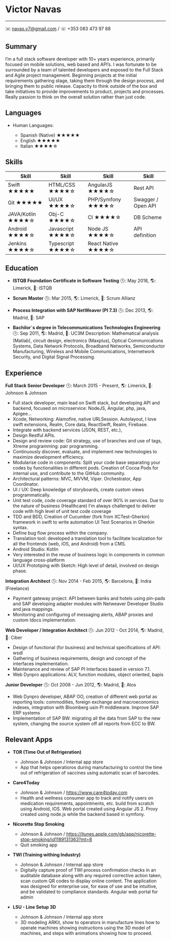 Victor Navas
============

----------------------------
✉️ navas.v7@gmail.com / ☏ +353 083 473 97 88


Summary
---------
I’m a full stack software developer with 10+ years experience, primarily focused on mobile solutions, 
web based and API’s. I was fortunate to be surrounded by a team of talented developers and 
exposed to the Full Stack and Agile project management. Beginning projects at the initial 
requirements gathering stage, taking them through the design process, and bringing them to 
public release. Capacity to think outside of the box and take initiatives to provide improvements 
to product, projects and processes. Really passion to think on the overall solution rather than just code.

Languages
---------
* Human Languages:

     * Spanish (Native) ★★★★★
     * English ★★★★★
     * Italian ★★★★☆

Skills
---------

| Skill             | Skill            | Skill              | Skill
| ----------------- | ---------------- | ------------------ | ------------------ | 
| Swift ★★★★★       | HTML/CSS ★★★★☆   | AngularJS ★★★★☆    | Rest API
| Git ★★★★★         | UI/UX ★★★★☆      | PHP/Symfony ★★★★☆  | Swagger / Open API
| JAVA/Kotlin ★★★★☆ | Obj-C ★★★★☆      | CI ★★★★☆           | DB Scheme
| Android ★★★★☆     | Javascript ★★★★☆ | Node JS ★★★★☆      | API definition
| Jenkins ★★★★☆     | Typescript ★★★★☆ | React Native ★★★★☆ |


Education
---------

* **ISTQB Foundation Certificate in Software Testing**
🕓: May 2018, 🌎: Limerick, 🏢: ISTQB

* **Scrum Master**
🕓: Mar 2015, 🌎: Limerick, 🏢: Scrum Allianz

* **Process Integration with SAP NetWeaver (PI 7.3)**
🕓: Dec 2013, 🌎: Madrid, 🏢: SAP

* **Bachilor´s degree in Telecommunications Technologies Engineering**
🕓: Sep 2011, 🌎: Madrid, 🏢: UC3M
Description: Mathematical analysis (Matlab), circuit design, electronics (Maxplus), 
Optical Communications Systems, Data Network Protocols, Broadband Networks, 
Semiconductor Manufacturing, Wireless and Mobile Communications, Internetwork Security, 
and Digital Signal Processing.


Experience
----------

**Full Stack Senior Developer**
🕓: March 2015 - Present, 🌎: Limerick, 🏢: Johnson & Johnson

* Full stack developer, main lead on Swift stack, but developing API and backend, focused on microservice: NodeJS, Angular, php, java, Apigee...
* Xcode, Networking: Alamofire, native URLSession. Autolayout, I love swift extensions, Realm, Core data, ReactSwift, Realm, Firebase.
* Integrate with backend services (JSON, REST, etc.), 
* Design Restful APIs.
* Design and review code: Git strategy, use of branches and use of tags, Xtreme programming: pair programming.
* Continuously discover, evaluate, and implement new technologies to maximize development efficiency.
* Modularise code in components: Split your code base separating your codes by functionalities in different pods. Creation of Cocoa Pods for internal use, and contribute to the GitHub community.
* Architectural patterns: MVC, MVVM, Viper. Orchestrator, App Coordinator.
* UI / UX: Deep knowledge of storyboards, create custom views programmatically.
* Unit test code, code coverage standard of over 90% in services. Due to the nature of business (Healthcare) I'm always challenged to deliver code with high level of unit test code coverage
* TDD and BDD, Creation of Cucumber (fork from XCTest-Gherkin) framework in swift to write automation UI Test Scenarios in Gherkin syntax.
* Define bug flow process within the company.
* Translation tool: developed a translation tool to facilitate localization for all the frontends (web, iOS, and Android) from a CMS.
* Android Studio: Kotlin
* Very interested in the reuse of business logic in components in common language cross-platform
* UI/UX Prototiping with Sketch: High level of detail, involved on design phase.


**Integration Architect**
🕓: Nov 2014 - Feb 2015, 🌎: Barcelona, 🏢: Indra (Freelance)

* Payment gateway project: API between banks and hotels using pin-pads and SAP developing adapter modules with Netweaver Developer Studio and java mappings.
* Monitoring and configuring of messaging alerts, ABAP proxies and custom Idocs implementation.


**Web Developer / Integration Architect**
🕓: Jun 2012 - Oct 2014, 🌎: Madrid, 🏢: Ciber

* Design of functional (for business) and technical specifications of API: wsdl
* Gathering of business requirements, design and concept of the interfaces implementation.
* Maintenance and review of SAP PI Interfaces based in version 7.1.
* Web Dynpro applications: ALV, function modules, object oriented, bapis

**Junior Developer**
🕓: Oct 2008 - Jun 2012, 🌎: Madrid, 🏢: Atos

* Web Dynpro developer, ABAP OO, creation of different web portal as reporting tools: commodities, foreign exchange and macroeconomics indexes, integration with Bloomberg usin PI middleware. Improve SAP ERP systems
* Implementation of SAP BW: migrating all the data from SAP to the new system, changing the source system off all reports from ECC to BW.



Relevant Apps
--------------------

* **TOR (Time Out of Refrigeration)**
    * Johnson & Johnson / Internal app store
    * App that helps operatioros during manufacturing to control the time out of refrigeration of vaccines using automatic scan of barcodes.

* **Care4Today**
    * Johnson & Johnson / https://www.care4today.com
    * Health and wellness consumer app to track and notify users on medication requirements, appointments, etc. build from scratch using Android, IOS. Web portal created using Angular JS 2. Proxy created using node.js while the backend based in symfony.

* **Nicorette Stop Smoking**
    * Johnson & Johnson / https://itunes.apple.com/gb/app/nicorette-stop-smoking/id1189131363?mt=8
    * Quit smoking app

* **TWI (Training withing Industry)**
    * Johnson & Johnson / Internal app store
    * Digitally capture proof of TWI process confirmation checks in an auditable database along with any required corrective action taken, scan custom QR codes to display online content. The application was designed for enterprise use, for ease of use and be intuitive, and be validated to compliance standards. Angular web portal for admin

* **LSU - Line Setup 3D**
    * Johnson & Johnson / Internal app store
    * 3D modeling ARKit, show to operators in manufacture lines how to operate machines showing instructions using the 3D model of machines, and steps with animations showing how to proceed.
